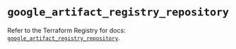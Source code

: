 # `google_artifact_registry_repository`

Refer to the Terraform Registry for docs: [`google_artifact_registry_repository`](https://registry.terraform.io/providers/hashicorp/google/5.26.0/docs/resources/artifact_registry_repository).
